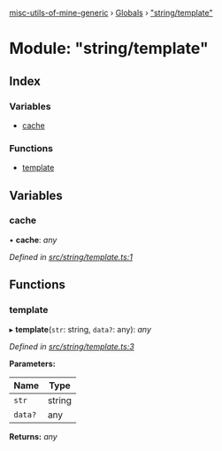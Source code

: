 [misc-utils-of-mine-generic](../README.md) › [Globals](../globals.md) › ["string/template"](_string_template_.md)

# Module: "string/template"

## Index

### Variables

* [cache](_string_template_.md#cache)

### Functions

* [template](_string_template_.md#template)

## Variables

###  cache

• **cache**: *any*

*Defined in [src/string/template.ts:1](https://github.com/cancerberoSgx/misc-utils-of-mine/blob/fb59bcc/misc-utils-of-mine-generic/src/string/template.ts#L1)*

## Functions

###  template

▸ **template**(`str`: string, `data?`: any): *any*

*Defined in [src/string/template.ts:3](https://github.com/cancerberoSgx/misc-utils-of-mine/blob/fb59bcc/misc-utils-of-mine-generic/src/string/template.ts#L3)*

**Parameters:**

Name | Type |
------ | ------ |
`str` | string |
`data?` | any |

**Returns:** *any*
